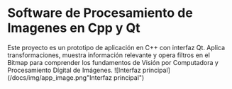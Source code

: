 # Software de Procesamiento de Imagenes en Cpp y Qt
 Este proyecto es un prototipo de aplicación en C++ con interfaz Qt. Aplica transformaciones, muestra información relevante y opera filtros en el Bitmap para comprender los fundamentos de Visión por Computadora y Procesamiento Dígital de Imágenes. 
![Interfaz principal](/docs/img/app_image.png"Interfaz principal")
